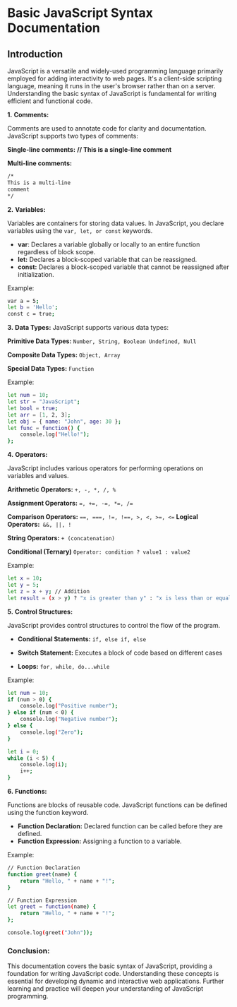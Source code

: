 # Basic JavaScript Syntax Documentation

## Introduction

JavaScript is a versatile and widely-used programming language primarily employed for adding interactivity to web pages. It's a client-side scripting language, meaning it runs in the user's browser rather than on a server. Understanding the basic syntax of JavaScript is fundamental for writing efficient and functional code.

__1.__ __Comments:__

Comments are used to annotate code for clarity and documentation. JavaScript supports two types of comments:

__Single-line comments:__ __// This is a single-line comment__

__Multi-line comments:__

```bash
/*
This is a multi-line
comment
*/
```

__2.__ __Variables:__

Variables are containers for storing data values. In JavaScript, you declare variables using the ```var, let, or const``` keywords.

- __var__: Declares a variable globally or locally to an entire function regardless of block scope.
- __let:__ Declares a block-scoped variable that can be reassigned.
- __const:__ Declares a block-scoped variable that cannot be reassigned after initialization.

Example:
```bash
var a = 5;
let b = 'Hello';
const c = true;
```

__3.__ __Data Types:__
JavaScript supports various data types:

__Primitive Data Types:__ ```Number, String, Boolean Undefined, Null```

__Composite Data Types:__ ```Object, Array```

__Special Data Types:__ ```Function```

Example:

```bash
let num = 10;
let str = "JavaScript";
let bool = true;
let arr = [1, 2, 3];
let obj = { name: "John", age: 30 };
let func = function() {
    console.log("Hello!");
};
```

__4.__ __Operators:__

JavaScript includes various operators for performing operations on variables and values.

__Arithmetic Operators:__ ```+, -, *, /, %```

__Assignment Operators:__ ```=, +=, -=, *=, /=```

__Comparison Operators:__ ```==, ===, !=, !==, >, <, >=, <=```
__Logical Operators:__``` &&, ||, !```

__String Operators:__ ```+ (concatenation)```

__Conditional (Ternary)__ ```Operator: condition ? value1 : value2```

Example:

```bash
let x = 10;
let y = 5;
let z = x + y; // Addition
let result = (x > y) ? "x is greater than y" : "x is less than or equal to y"; // Ternary Operator
```

__5.__ __Control Structures:__

JavaScript provides control structures to control the flow of the program.

- __Conditional Statements:__ ```if, else if, else```

- __Switch Statement:__ Executes a block of code based on different cases

- __Loops:__ ```for, while, do...while```

Example:

```bash
let num = 10;
if (num > 0) {
    console.log("Positive number");
} else if (num < 0) {
    console.log("Negative number");
} else {
    console.log("Zero");
}

let i = 0;
while (i < 5) {
    console.log(i);
    i++;
}
```

__6.__ __Functions:__

Functions are blocks of reusable code. JavaScript functions can be defined using the function keyword.

- __Function Declaration:__ Declared function can be called before they are defined.
- __Function Expression:__ Assigning a function to a variable.

Example:

```bash
// Function Declaration
function greet(name) {
    return "Hello, " + name + "!";
}

// Function Expression
let greet = function(name) {
    return "Hello, " + name + "!";
};

console.log(greet("John"));
```

### Conclusion:

This documentation covers the basic syntax of JavaScript, providing a foundation for writing JavaScript code. Understanding these concepts is essential for developing dynamic and interactive web applications. Further learning and practice will deepen your understanding of JavaScript programming.










